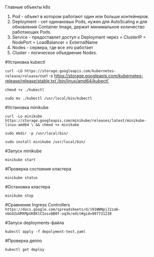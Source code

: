 Главные объекты k8s
1. Pod        - объект в котором работают один или больше контейнеров.
2. Deployment - сет одинаковых Pods, нужен для AutoScaling и для обновления
Container Image, держит минимальное количество работающих Pods.
3. Service    - предоставлет доступ к Deployment через
                  = ClusterIP
                  = NodePort
                  = LoadBalancer
                  = ExternalName
4. Nodes      - сервера, где все это работает
5. Cluster    - логическое объедиение Nodes.

#Установка kubectl

`curl -LO https://storage.googleapis.com/kubernetes-release/release/`curl -s https://storage.googleapis.com/kubernetes-release/release/stable.txt`/bin/linux/amd64/kubectl`

`chmod +x ./kubectl`

`sudo mv ./kubectl /usr/local/bin/kubectl`


#Установка minikube

`curl -Lo minikube https://storage.googleapis.com/minikube/releases/latest/minikube-linux-amd64 \
  && chmod +x minikube`

`sudo mkdir -p /usr/local/bin/`

`sudo install minikube /usr/local/bin/`

#Запуск minikube

`minikube start`

#Проверка состояния кластера

`minikube status`

#Остановка кластера

`minikube stop`

#Сравнение Ingress Controllers
`https://docs.google.com/spreadsheets/d/191WWNpjJ2za6-nbG4ZoUMXMpUK8KlCIosvQB0f-oq3k/edit#gid=907731238`

#Запуск deployments-файла

`kubectl apply -f depolyment-test.yaml`

#Проверка депло

`kubectl get deploy`
